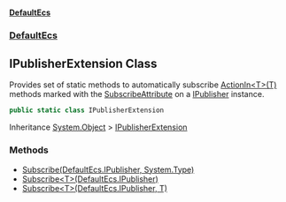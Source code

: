 #### [DefaultEcs](./index.md 'index')
### [DefaultEcs](./DefaultEcs.md 'DefaultEcs')
## IPublisherExtension Class
Provides set of static methods to automatically subscribe [ActionIn&lt;T&gt;(T)](./DefaultEcs-ActionIn-T-(T).md 'DefaultEcs.ActionIn&lt;T&gt;(T)') methods marked with the [SubscribeAttribute](./DefaultEcs-SubscribeAttribute.md 'DefaultEcs.SubscribeAttribute') on a [IPublisher](./DefaultEcs-IPublisher.md 'DefaultEcs.IPublisher') instance.  
```C#
public static class IPublisherExtension
```
Inheritance [System.Object](https://docs.microsoft.com/en-us/dotnet/api/System.Object 'System.Object') &gt; [IPublisherExtension](./DefaultEcs-IPublisherExtension.md 'DefaultEcs.IPublisherExtension')  
### Methods
- [Subscribe(DefaultEcs.IPublisher, System.Type)](./DefaultEcs-IPublisherExtension-Subscribe(DefaultEcs-IPublisher_System-Type).md 'DefaultEcs.IPublisherExtension.Subscribe(DefaultEcs.IPublisher, System.Type)')
- [Subscribe&lt;T&gt;(DefaultEcs.IPublisher)](./DefaultEcs-IPublisherExtension-Subscribe-T-(DefaultEcs-IPublisher).md 'DefaultEcs.IPublisherExtension.Subscribe&lt;T&gt;(DefaultEcs.IPublisher)')
- [Subscribe&lt;T&gt;(DefaultEcs.IPublisher, T)](./DefaultEcs-IPublisherExtension-Subscribe-T-(DefaultEcs-IPublisher_T).md 'DefaultEcs.IPublisherExtension.Subscribe&lt;T&gt;(DefaultEcs.IPublisher, T)')
